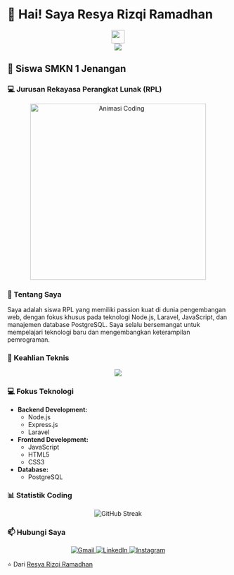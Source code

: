 # 👋 Hai! Saya Resya Rizqi Ramadhan

<!-- Animasi Tangan Melambai -->
<div align="center">
  <img src="https://media.giphy.com/media/hvRJCLFzcasrR4ia7z/giphy.gif" width="30px"/>
</div>

<!-- Animasi Ketikan -->
<div align="center">
  <img src="https://readme-typing-svg.herokuapp.com?color=36BCF7FF&center=true&vCenter=true&lines=Web+Developer+Pemula;Node.js+Enthusiast;Laravel+Developer;PostgreSQL+Specialist" />
</div>

## 🏫 Siswa SMKN 1 Jenangan
### 💻 Jurusan Rekayasa Perangkat Lunak (RPL)

<!-- Animasi Coding -->
<div align="center">
  <img src="https://media.giphy.com/media/qgQUggAC3Pfv687qPC/giphy.gif" width="400" alt="Animasi Coding"/>
</div>

### 🚀 Tentang Saya
Saya adalah siswa RPL yang memiliki passion kuat di dunia pengembangan web, dengan fokus khusus pada teknologi Node.js, Laravel, JavaScript, dan manajemen database PostgreSQL. Saya selalu bersemangat untuk mempelajari teknologi baru dan mengembangkan keterampilan pemrograman.

### 🌟 Keahlian Teknis
<!-- Ikon Keahlian -->
<div align="center">
  <img src="https://skillicons.dev/icons?i=nodejs,laravel,javascript,html,css,react,postgresql,php,git,vscode" />
</div>

### 💻 Fokus Teknologi
- **Backend Development:** 
  - Node.js
  - Express.js
  - Laravel
- **Frontend Development:**
  - JavaScript 
  - HTML5
  - CSS3
- **Database:**
  - PostgreSQL
    

### 📊 Statistik Coding
<div align="center">
  <img src="https://github-readme-streak-stats.herokuapp.com/?user=yourusername&theme=dark" alt="GitHub Streak" />
</div>

### 📫 Hubungi Saya
<div align="center">
  <a href="mailto:ramadhanresya123@gmail.com">
    <img src="https://img.shields.io/badge/Gmail-D14836?style=for-the-badge&logo=gmail&logoColor=white" alt="Gmail"/>
  </a>
  <a href="https://www.linkedin.com/in/yourprofile">
    <img src="https://img.shields.io/badge/LinkedIn-0077B5?style=for-the-badge&logo=linkedin&logoColor=white" alt="LinkedIn"/>
  </a>
  <a href="https://www.instagram.com/resyarz">
    <img src="https://img.shields.io/badge/Instagram-E4405F?style=for-the-badge&logo=instagram&logoColor=white" alt="Instagram"/>
  </a>
</div>


⭐️ Dari [Resya Rizqi Ramadhan](https://github.com/ResyaR)
